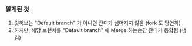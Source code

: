 ### 알게된 것 

1. 깃허브는 "Default branch" 가 아니면 잔디가 심어지지 않음 (fork 도 당연히)
2. 하지만, 해당 브랜치를 "Default branch" 에 Merge 하는순간 잔디가 통합됨 (생김) 
